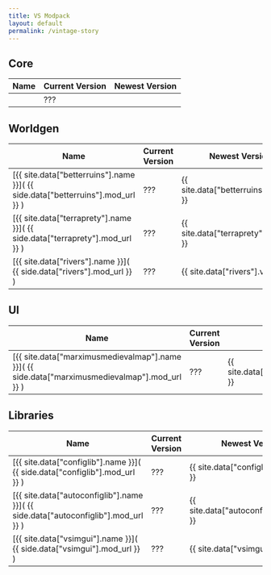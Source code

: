 ```yaml
---
title: VS Modpack
layout: default
permalink: /vintage-story
---
```

## Core

| Name | Current Version | Newest Version |
| ---- | --------------- | -------------- |
|      | ???             |                |

## Worldgen

| Name                                                                            | Current Version | Newest Version                         |
| ------------------------------------------------------------------------------- | --------------- | -------------------------------------- |
| [{{ site.data["betterruins"].name }}]( {{ side.data["betterruins"].mod_url }} ) | ???             | {{ site.data["betterruins"].version }} |
| [{{ site.data["terraprety"].name }}]( {{ side.data["terraprety"].mod_url }} )   | ???             | {{ site.data["terraprety"].version }}  |
| [{{ site.data["rivers"].name }}]( {{ side.data["rivers"].mod_url }} )           | ???             | {{ site.data["rivers"].version }}      |
## UI

| Name                                                                                            | Current Version | Newest Version                                 |
| ----------------------------------------------------------------------------------------------- | --------------- | ---------------------------------------------- |
| [{{ site.data["marximusmedievalmap"].name }}]( {{ side.data["marximusmedievalmap"].mod_url }} ) | ???             | {{ site.data["marximusmedievalmap"].version }} |
## Libraries

| Name                                                                                | Current Version | Newest Version                           |
| ----------------------------------------------------------------------------------- | --------------- | ---------------------------------------- |
| [{{ site.data["configlib"].name }}]( {{ side.data["configlib"].mod_url }} )         | ???             | {{ site.data["configlib"].version }}     |
| [{{ site.data["autoconfiglib"].name }}]( {{ side.data["autoconfiglib"].mod_url }} ) | ???             | {{ site.data["autoconfiglib"].version }} |
| [{{ site.data["vsimgui"].name }}]( {{ side.data["vsimgui"].mod_url }} )             | ???             | {{ site.data["vsimgui"].version }}       |
